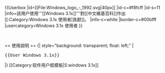 {{Userbox
  |id=[[File:Windows_logo_-_1992.svg|40px]]
  |id-c=#f8fcff
  |id-s=11
  |info=該用户使用'''[[Windows 3.1x]]'''對[[中文維基百科]]作出[[:Category:Windows 3.1x 使用者|貢獻]]。
  |info-c=white
  |border-c=#00bfff
  |usercategory=Windows 3.1x 使用者
}}<noinclude>
<div style="clear: both;"></div>
<br>

== 使用說明 ==
{| style="background: transparent; float: left;"
|<pre>{{User Windows 3.1x}}</pre>
|}
[[Category:软件用户框模板|S:windows 3.1x]]</noinclude>